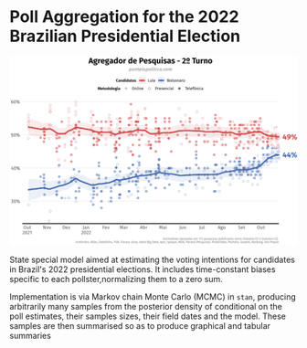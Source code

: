 # Poll Aggregation for the 2022 Brazilian Presidential Election

![Polling Averages](https://github.com/rnmag/Agregador/blob/main/output/agregador_2t.png?raw=true)

State special model aimed at estimating the voting intentions for candidates in Brazil's 2022 presidential elections. It includes time-constant biases specific to each pollster,normalizing them to a zero sum.

Implementation is via Markov chain Monte Carlo (MCMC) in `stan`, producing arbitrarily many samples from the posterior density of conditional on the poll estimates, their samples sizes, their field dates and the model. These samples are then summarised so as to produce graphical and tabular summaries
